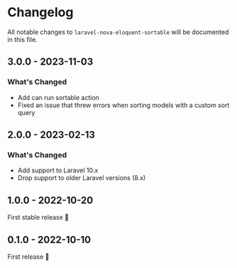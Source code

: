 # Changelog

All notable changes to `laravel-nova-eloquent-sortable` will be documented in this file.

## 3.0.0 - 2023-11-03

### What's Changed

- Add can run sortable action
- Fixed an issue that threw errors when sorting models with a custom sort query

## 2.0.0 - 2023-02-13

### What's Changed

- Add support to Laravel 10.x
- Drop support to older Laravel versions (8.x)

## 1.0.0 - 2022-10-20

First stable release 🚀

## 0.1.0 - 2022-10-10

First release 🚀
